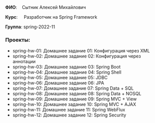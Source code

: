 <p><strong>ФИО</strong>:&nbsp; &nbsp; Сытник Алексей Михайлович</p>
<p><strong>Курс</strong>:&nbsp; &nbsp; &nbsp;Разработчик на Spring Framework</p>
<p><strong>Группа</strong>: spring-2022-11</p>

### Проекты:
- spring-hw-01: Домашнее задание 01: Конфигурация через XML
- spring-hw-02: Домашнее задание 02: Конфигурация через аннотации
- spring-hw-03: Домашнее задание 03: Spring Boot
- spring-hw-04: Домашнее задание 04: Spring Shell
- spring-hw-05: Домашнее задание 05: JDBC
- spring-hw-06: Домашнее задание 06: JPA
- spring-hw-07: Домашнее задание 07: Spring Data + SQL
- spring-hw-08: Домашнее задание 08: Spring Data + NOSQL
- spring-hw-09: Домашнее задание 09: Spring MVC + View
- spring-hw-10: Домашнее задание 10: Spring MVC + AJAX
- spring-hw-11: Домашнее задание 11: Spring WebFlux
- spring-hw-12: Домашнее задание 12: Spring Security
